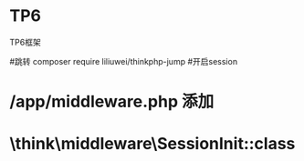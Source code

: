 # TP6
TP6框架

#跳转
composer require liliuwei/thinkphp-jump
 #开启session
# /app/middleware.php 添加
# \think\middleware\SessionInit::class
 
